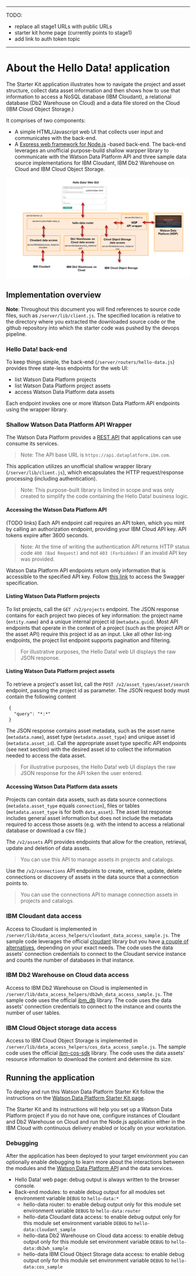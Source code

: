 ***
 TODO: 
  * replace all stage1 URLs with public URLs 
  * starter kit home page (currently points to stage1)
  * add link to auth token topic
***

# About the Hello Data! application

The Starter Kit application illustrates how to navigate the project and asset structure, collect data asset information and then shows how to use that information to access a NoSQL database (IBM Cloudant), a relational database (Db2 Warehouse on Cloud) and a data file stored on the Cloud (IBM Cloud Object Storage.)

It comprises of two components:
 * A simple HTML/Javascript web UI that collects user input and communicates with the back-end.
 * A [Express web framework for Node.js](http://expressjs.com/) -based back-end. The back-end leverages an unofficial purpose-build shallow warpper library to communicate with the Watson Data Platform API and three sample data source implementations for IBM Cloudant, IBM Db2 Warehouse on Cloud and IBM Cloud Object Storage.

![overview](img/skit_app_structure.png)

## Implementation overview

**Note**: Throughout this document you will find references to source code files, such as `/server/lib/client.js`. The specified location is relative to the directory where you extracted the downloaded source code or the github repository into which the starter code was pushed by the devops pipeline.

### Hello Data! back-end 

To keep things simple, the back-end (`/server/routers/hello-data.js`) provides three state-less endpoints for the web UI:
 * list Watson Data Platform projects
 * list Watson Data Platform project assets
 * access Watson Data Platform data assets

Each endpoint invokes one or more Watson Data Platform API endpoints using the wrapper library.

### Shallow Watson Data Platform API Wrapper
The Watson Data Platform provides a [REST API](https://developer.ibm.com/api/view/id-1084:title-Watson_Data_Platform_Core_Services) that applications can use consume its services. 
 > Note: The API base URL is `https://api.dataplatform.ibm.com`.

This application utilizes an unofficial shallow wrapper library (`/server/lib/client.js`), which encapsulates the HTTP request/response processing (including authentication).
 > Note: This purpose-built library is limited in scope and was only created to simplify the code containing the Hello Data! business logic.

#### Accessing the Watson Data Platform API 

(TODO links)
Each API endpoint call requires an API token, which you mint by calling an authorization endpoint, providing your IBM Cloud API key. API tokens expire after 3600 seconds.

 > Note: At the time of writing the authentication API returns HTTP status code `400 (Bad Request)` and not `403 (Forbidden)` if an invalid API key was provided.
 
Watson Data Platform API endpoints return only information that is accessible to the specified API key. Follow [this link](https://wdp-api-registry.mybluemix.net/api-explorer/) to access the Swagger specification.

#### Listing Watson Data Platform projects

To list projects, call the `GET /v2/projects` endpoint. The JSON response contains for each project two pieces of key information: the project name (`entity.name`) and a unique internal project id (`metadata.guid`). Most API endpoints that operate in the context of a project (such as the project API or the asset API) require this project id as an input. Like all other list-ing endpoints, the project list endpoint supports pagination and filtering. 

> For illustrative purposes, the Hello Data! web UI displays the raw JSON response.

#### Listing Watson Data Platform project assets 

To retrieve a project's asset list, call the `POST /v2/asset_types/asset/search` endpoint, passing the project id as parameter. The JSON request body must contain the following content

```
 { 
   "query": "*:*"
 }
```

The JSON response contains asset metadata, such as the asset name (`metadata.name`), asset type (`metadata.asset_type`) and unique asset id (`metadata.asset_id`). Call the appropriate asset type specific API endpoints (see next section) with the desired asset id to collect the information needed to access the data asset.

> For illustrative purposes, the Hello Data! web UI displays the raw JSON response for the API token the user entered.

#### Accessing Watson Data Platform data assets 

Projects can contain data assets, such as data source connections (`metadata.asset_type` equals `connection`), files or tables (`metadata.asset_type` is for both `data_asset`). The asset list response includes general asset information but does not include the metadata required to access those assets (e.g. with the intend to access a relational database or download a csv file.) 

The `/v2/assets` API provides endpoints that allow for the creation, retrieval, update and deletion of data assets.

> You can use this API to manage assets in projects and catalogs.

Use the `/v2/connections` API endpoints to create, retrieve, update, delete connections or discovery of assets in the data source that a connection points to.

> You can use the connections API to manage connection assets in projects and catalogs.

### IBM Cloudant data access

Access to Cloudant is implemented in `/server/lib/data_access_helpers/cloudant_data_access_sample.js`. The sample code leverages the official [cloudant](https://www.npmjs.com/package/cloudant) library but you have [a couple of alternatives](https://medium.com/ibm-watson-data-lab/choosing-a-cloudant-library-d14c06f3d714), depending on your exact needs. The code uses the data assets' connection credentials to connect to the Cloudant service instance and counts the number of databases in that instance.

### IBM Db2 Warehouse on Cloud data access

Access to IBM Db2 Warehouse on Cloud is implemented in `/server/lib/data_access_helpers/db2wh_data_access_sample.js`. The sample code uses the official [ibm_db](https://www.npmjs.com/package/ibm_db) library. The code uses the data assets' connection credentials to connect to the  instance and counts the number of user tables.

### IBM Cloud Object storage data access

Access to IBM Cloud Object Storage is implemented in `/server/lib/data_access_helpers/cos_data_access_sample.js`. The sample code uses the official [ibm-cos-sdk](https://www.npmjs.com/package/ibm-cos-sdk) library. The code uses the data assets' resource information to download  the content and determine its size.


## Running the application
To deploy and run this Watson Data Platform Starter Kit follow the instructions on the [Watson Data Platform Starter Kit page](https://console.stage1.bluemix.net/developer/dataplatform/starter-kits).

The Starter Kit and its instructions will help you set up a Watson Data Platform project if you do not have one, configure instances of Cloudant and Db2 Warehouse on Cloud and run the Node.js application either in the IBM Cloud with continuous delivery enabled or locally on your workstation. 

### Debugging 
After the application has been deployed to your target environment you can optionally enable debugging to learn more about the interactions between the modules and the [Watson Data Platform API](https://wdp-api-registry.mybluemix.net/api-explorer/) and the data services.
 * Hello Data! web page: debug output is always written to the browser console.
 * Back-end modules: to enable debug output for all modules set environment variable `DEBUG` to `hello-data:*`
   * hello-data router: to enable debug output only for this module set environment variable `DEBUG` to `hello-data:router`
   * hello-data Cloudant data access: to enable debug output only for this module set environment variable `DEBUG` to `hello-data:cloudant_sample`
   * hello-data Db2 Warehouse on Cloud data access: to enable debug output only for this module set environment variable `DEBUG` to `hello-data:db2wh_sample`
   * hello-data IBM Cloud Object Storage data access: to enable debug output only for this module set environment variable `DEBUG` to `hello-data:cos_sample`
